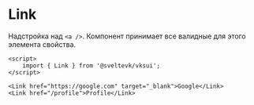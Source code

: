 # Link

Надстройка над `<a />`. Компонент принимает все валидные для этого элемента свойства.

```svelte
<script>
	import { Link } from '@sveltevk/vksui';
</script>

<Link href="https://google.com" target="_blank">Google</Link>
<Link href="/profile">Profile</Link>
```
